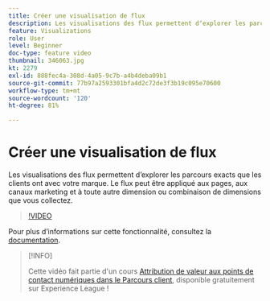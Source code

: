 ```yaml
---
title: Créer une visualisation de flux
description: Les visualisations des flux permettent dʼexplorer les parcours exacts que les clients ont avec votre marque. Le flux peut être appliqué aux pages, aux canaux marketing et à toute autre dimension ou combinaison de dimensions que vous collectez.
feature: Visualizations
role: User
level: Beginner
doc-type: feature video
thumbnail: 346063.jpg
kt: 2279
exl-id: 888fec4a-308d-4a05-9c7b-a4b4deba09b1
source-git-commit: 77b97a2593301bfa4d2c72de3f3b19c095e70600
workflow-type: tm+mt
source-wordcount: '120'
ht-degree: 81%

---
```


# Créer une visualisation de flux

Les visualisations des flux permettent dʼexplorer les parcours exacts que les clients ont avec votre marque. Le flux peut être appliqué aux pages, aux canaux marketing et à toute autre dimension ou combinaison de dimensions que vous collectez.

>[!VIDEO](https://video.tv.adobe.com/v/346063/?quality=12&learn=on)

Pour plus dʼinformations sur cette fonctionnalité, consultez la [documentation](https://experienceleague.adobe.com/docs/analytics/analyze/analysis-workspace/visualizations/flow/flow.html?lang=fr).

>[!INFO]
>
> Cette vidéo fait partie d&#39;un cours [Attribution de valeur aux points de contact numériques dans le Parcours client](https://experienceleague.adobe.com/?recommended=Analytics-U-1-2020.2&amp;lang=fr), disponible gratuitement sur Experience League !